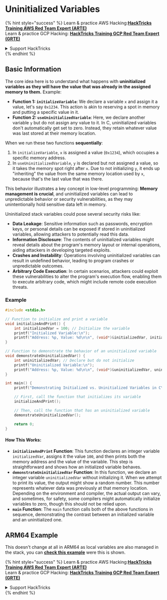 # Uninitialized Variables

{% hint style="success" %}
Learn & practice AWS Hacking:<img src="/.gitbook/assets/arte.png" alt="" data-size="line">[**HackTricks Training AWS Red Team Expert (ARTE)**](https://training.hacktricks.xyz/courses/arte)<img src="/.gitbook/assets/arte.png" alt="" data-size="line">\
Learn & practice GCP Hacking: <img src="/.gitbook/assets/grte.png" alt="" data-size="line">[**HackTricks Training GCP Red Team Expert (GRTE)**<img src="/.gitbook/assets/grte.png" alt="" data-size="line">](https://training.hacktricks.xyz/courses/grte)

<details>

<summary>Support HackTricks</summary>

* Check the [**subscription plans**](https://github.com/sponsors/carlospolop)!
* **Join the** 💬 [**Discord group**](https://discord.gg/hRep4RUj7f) or the [**telegram group**](https://t.me/peass) or **follow** us on **Twitter** 🐦 [**@hacktricks\_live**](https://twitter.com/hacktricks\_live)**.**
* **Share hacking tricks by submitting PRs to the** [**HackTricks**](https://github.com/carlospolop/hacktricks) and [**HackTricks Cloud**](https://github.com/carlospolop/hacktricks-cloud) github repos.

</details>
{% endhint %}

## Basic Information

The core idea here is to understand what happens with **uninitialized variables as they will have the value that was already in the assigned memory to them.** Example:

* **Function 1: `initializeVariable`**: We declare a variable `x` and assign it a value, let's say `0x1234`. This action is akin to reserving a spot in memory and putting a specific value in it.
* **Function 2: `useUninitializedVariable`**: Here, we declare another variable `y` but do not assign any value to it. In C, uninitialized variables don't automatically get set to zero. Instead, they retain whatever value was last stored at their memory location.

When we run these two functions **sequentially**:

1. In `initializeVariable`, `x` is assigned a value (`0x1234`), which occupies a specific memory address.
2. In `useUninitializedVariable`, `y` is declared but not assigned a value, so it takes the memory spot right after `x`. Due to not initializing `y`, it ends up "inheriting" the value from the same memory location used by `x`, because that's the last value that was there.

This behavior illustrates a key concept in low-level programming: **Memory management is crucial**, and uninitialized variables can lead to unpredictable behavior or security vulnerabilities, as they may unintentionally hold sensitive data left in memory.

Uninitialized stack variables could pose several security risks like:

* **Data Leakage**: Sensitive information such as passwords, encryption keys, or personal details can be exposed if stored in uninitialized variables, allowing attackers to potentially read this data.
* **Information Disclosure**: The contents of uninitialized variables might reveal details about the program's memory layout or internal operations, aiding attackers in developing targeted exploits.
* **Crashes and Instability**: Operations involving uninitialized variables can result in undefined behavior, leading to program crashes or unpredictable outcomes.
* **Arbitrary Code Execution**: In certain scenarios, attackers could exploit these vulnerabilities to alter the program's execution flow, enabling them to execute arbitrary code, which might include remote code execution threats.

### Example

```c
#include <stdio.h>

// Function to initialize and print a variable
void initializeAndPrint() {
    int initializedVar = 100; // Initialize the variable
    printf("Initialized Variable:\n");
    printf("Address: %p, Value: %d\n\n", (void*)&initializedVar, initializedVar);
}

// Function to demonstrate the behavior of an uninitialized variable
void demonstrateUninitializedVar() {
    int uninitializedVar; // Declare but do not initialize
    printf("Uninitialized Variable:\n");
    printf("Address: %p, Value: %d\n\n", (void*)&uninitializedVar, uninitializedVar);
}

int main() {
    printf("Demonstrating Initialized vs. Uninitialized Variables in C\n\n");

    // First, call the function that initializes its variable
    initializeAndPrint();

    // Then, call the function that has an uninitialized variable
    demonstrateUninitializedVar();

    return 0;
}
```

#### How This Works:

* **`initializeAndPrint` Function**: This function declares an integer variable `initializedVar`, assigns it the value `100`, and then prints both the memory address and the value of the variable. This step is straightforward and shows how an initialized variable behaves.
* **`demonstrateUninitializedVar` Function**: In this function, we declare an integer variable `uninitializedVar` without initializing it. When we attempt to print its value, the output might show a random number. This number represents whatever data was previously at that memory location. Depending on the environment and compiler, the actual output can vary, and sometimes, for safety, some compilers might automatically initialize variables to zero, though this should not be relied upon.
* **`main` Function**: The `main` function calls both of the above functions in sequence, demonstrating the contrast between an initialized variable and an uninitialized one.

## ARM64 Example

This doesn't change at all in ARM64 as local variables are also managed in the stack, you can [**check this example**](https://8ksec.io/arm64-reversing-and-exploitation-part-6-exploiting-an-uninitialized-stack-variable-vulnerability/) were this is shown.

{% hint style="success" %}
Learn & practice AWS Hacking:<img src="/.gitbook/assets/arte.png" alt="" data-size="line">[**HackTricks Training AWS Red Team Expert (ARTE)**](https://training.hacktricks.xyz/courses/arte)<img src="/.gitbook/assets/arte.png" alt="" data-size="line">\
Learn & practice GCP Hacking: <img src="/.gitbook/assets/grte.png" alt="" data-size="line">[**HackTricks Training GCP Red Team Expert (GRTE)**<img src="/.gitbook/assets/grte.png" alt="" data-size="line">](https://training.hacktricks.xyz/courses/grte)

<details>

<summary>Support HackTricks</summary>

* Check the [**subscription plans**](https://github.com/sponsors/carlospolop)!
* **Join the** 💬 [**Discord group**](https://discord.gg/hRep4RUj7f) or the [**telegram group**](https://t.me/peass) or **follow** us on **Twitter** 🐦 [**@hacktricks\_live**](https://twitter.com/hacktricks\_live)**.**
* **Share hacking tricks by submitting PRs to the** [**HackTricks**](https://github.com/carlospolop/hacktricks) and [**HackTricks Cloud**](https://github.com/carlospolop/hacktricks-cloud) github repos.

</details>
{% endhint %}

